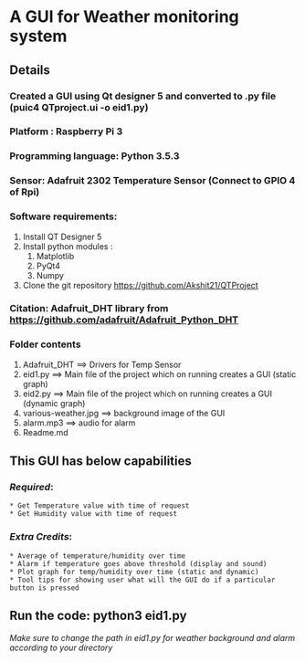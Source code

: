 # **A GUI for Weather monitoring system**



## Details
### Created a GUI using Qt designer 5 and converted to .py file (puic4 QTproject.ui -o eid1.py)

### Platform : Raspberry Pi 3
### Programming language: Python 3.5.3
### Sensor:  Adafruit 2302 Temperature Sensor (Connect to GPIO 4 of Rpi)
### Software requirements:
1. Install QT Designer 5
2. Install python modules :
	1. Matplotlib
	2. PyQt4
	3. Numpy
3. Clone the git repository https://github.com/Akshit21/QTProject

### Citation: Adafruit_DHT library from https://github.com/adafruit/Adafruit_Python_DHT

### Folder contents
1. Adafruit_DHT ==> Drivers for Temp Sensor
2. eid1.py ==> Main file of the project which on running creates a GUI (static graph)
3. eid2.py ==> Main file of the project which on running creates a GUI (dynamic graph)
4. various-weather.jpg ==> background image of the GUI
5. alarm.mp3 ==> audio for alarm
6. Readme.md

## This GUI has below capabilities
  ### *Required*:
	* Get Temperature value with time of request
	* Get Humidity value with time of request
  
  ### *Extra Credits*:
	* Average of temperature/humidity over time
	* Alarm if temperature goes above threshold (display and sound)
	* Plot graph for temp/humidity over time (static and dynamic)
	* Tool tips for showing user what will the GUI do if a particular button is pressed
	
## Run the code: python3 eid1.py 
*Make sure to change the path in eid1.py for weather background and alarm according to your directory*
